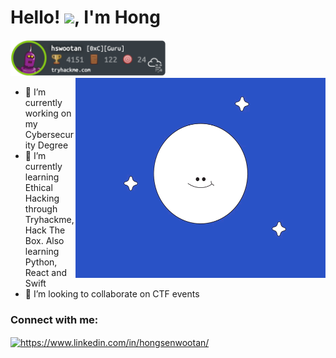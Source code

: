 <h1 align="left">Hello! <img src="https://raw.githubusercontent.com/MartinHeinz/MartinHeinz/master/wave.gif" width="30px">, I'm Hong</h1>

<img src="/images/tryhackme.png" width="249" height="58" alt="TryHackMe"> <img align="right" alt="GIF" src="/images/sunmoon.gif" width="400" height="320"> 

- 🔭 I’m currently working on my Cybersecurity Degree
- 🌱 I’m currently learning Ethical Hacking through Tryhackme, Hack The Box. Also learning Python, React and Swift
- 👯 I’m looking to collaborate on CTF events

<!-- - 📫 How to reach me: ... -->

<h3 align="left">Connect with me:</h3>
<p align="left">
<a href="https://www.linkedin.com/in/hongsenwootan/" target="blank"><img align="center" src="https://raw.githubusercontent.com/rahuldkjain/github-profile-readme-generator/master/src/images/icons/Social/linked-in-alt.svg" alt="https://www.linkedin.com/in/hongsenwootan/" height="30" width="40" /></a>
</p>


